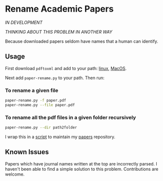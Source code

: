 Rename Academic Papers
======================
*IN DEVELOPMENT*

*THINKING ABOUT THIS PROBLEM IN ANOTHER WAY*


Because downloaded papers seldom have names that a human can identify.

Usage
-----

First download `pdftoxml` and add to your path: [linux](https://dl.dropboxusercontent.com/u/60488479/pdftoxml), [MacOS](https://copy.com/6K03EC93XTxirs4l).

Next add `paper-rename.py` to your path. Then run:

### To rename a given file
```sh
paper-rename.py -f paper.pdf
paper-rename.py --file paper.pdf
```
### To rename all the pdf files in a given folder recursively
```sh
paper-rename.py --dir path2folder
```

I wrap this in a [script](https://github.com/rejuvyesh/Scripts/blob/master/paper) to maintain my [papers](http://github.com/rejuvyesh/papers) repository.


Known Issues
------------

Papers which have journal names written at the top are incorrectly parsed. I haven't been able to find a simple solution to this problem. Contributions are welcome.
